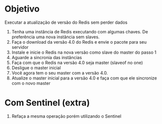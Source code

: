 # Objetivo

Executar a atualização de versão do Redis sem perder dados

1. Tenha uma instância de Redis executando com algumas chaves. De preferência uma nova instância sem slaves.
2. Faça o download da versão 4.0 do Redis e envie o pacote para seu servidor
3. Instale e inicie o Redis na nova versão como slave do master do passo 1
4. Aguarde a sincronia das instâncias
5. Faça com que o Redis na versão 4.0 seja master (slaveof no one)
6. Desligue o master inicial
7. Você agora tem o seu master com a versão 4.0.
8. Atualize o master inicial para a versão 4.0 e faça com que ele sincronize com o novo master

# Com Sentinel (extra)

1. Refaça a mesma operação porém utilizando o Sentinel